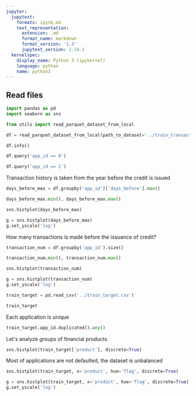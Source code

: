 ```yaml
---
jupyter:
  jupytext:
    formats: ipynb,md
    text_representation:
      extension: .md
      format_name: markdown
      format_version: '1.3'
      jupytext_version: 1.14.1
  kernelspec:
    display_name: Python 3 (ipykernel)
    language: python
    name: python3
---
```


## Read files

```python
import pandas as pd
import seaborn as sns
```

```python
from utils import read_parquet_dataset_from_local
```

```python
df = read_parquet_dataset_from_local(path_to_dataset='../train_transactions_contest', num_parts_to_read=1)
```

```python
df.info()
```

```python
df.query('app_id == 0')
```

```python
df.query('app_id == 1')
```

Transaction history is taken from the year before the credit is issued

```python
days_before_max = df.groupby('app_id')['days_before'].max()
```

```python
days_before_max.min(), days_before_max.max()
```

```python
sns.histplot(days_before_max)
```

```python
g = sns.histplot(days_before_max)
g.set_yscale('log')
```

How many transactions is made before the issuance of credit?

```python
transaction_num = df.groupby('app_id').size()
```

```python
transaction_num.min(), transaction_num.max()
```

```python
sns.histplot(transaction_num)
```

```python
g = sns.histplot(transaction_num)
g.set_yscale('log')
```

```python
train_target = pd.read_csv('../train_target.csv')
```

```python
train_target
```

Each application is unique

```python
train_target.app_id.duplicated().any()
```

Let's analyze groups of financial products

```python
sns.histplot(train_target['product'], discrete=True)
```

Most of applications are not defaulted, the dataset is unbalanced

```python
sns.histplot(train_target, x='product', hue='flag', discrete=True)
```

```python
g = sns.histplot(train_target, x='product', hue='flag', discrete=True)
g.set_yscale('log')
```

```python

```
